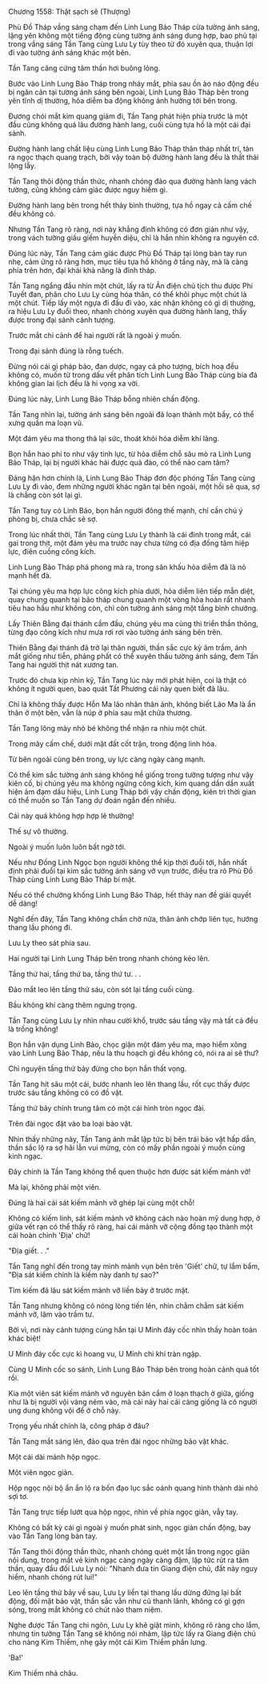 




Chương 1558: Thật sạch sẽ (Thượng)


Phù Đồ Tháp vầng sáng chạm đến Linh Lung Bảo Tháp cửa tường ánh sáng, lặng yên không một tiếng động cùng tường ánh sáng dung hợp, bao phủ tại trong vầng sáng Tần Tang cùng Lưu Ly tùy theo từ đó xuyên qua, thuận lợi đi vào tường ánh sáng khác một bên.

Tần Tang căng cứng tâm thần hơi buông lỏng.

Bước vào Linh Lung Bảo Tháp trong nháy mắt, phía sau ồn ào náo động đều bị ngăn cản tại tường ánh sáng bên ngoài, Linh Lung Bảo Tháp bên trong yên tĩnh dị thường, hỏa diễm ba động không ảnh hưởng tới bên trong.

Đương chói mắt kim quang giảm đi, Tần Tang phát hiện phía trước là một đầu cũng không quá lâu đường hành lang, cuối cùng tựa hồ là một cái đại sảnh.

Đường hành lang chất liệu cùng Linh Lung Bảo Tháp thân tháp nhất trí, tản ra ngọc thạch quang trạch, bởi vậy toàn bộ đường hành lang đều là thất thải lộng lẫy.

Tần Tang thôi động thần thức, nhanh chóng đảo qua đường hành lang vách tường, cũng không cảm giác được nguy hiểm gì.

Đường hành lang bên trong hết thảy bình thường, tựa hồ ngay cả cấm chế đều không có.

Nhưng Tần Tang rõ ràng, nơi này khẳng định không có đơn giản như vậy, trong vách tường giấu giếm huyền diệu, chỉ là hắn nhìn không ra nguyên cớ.

Đúng lúc này, Tần Tang cảm giác được Phù Đồ Tháp tại lòng bàn tay run nhẹ, cảm ứng rõ ràng hơn, mục tiêu tựa hồ không ở tầng này, mà là càng phía trên hơn, đại khái khả năng là đỉnh tháp.

Tần Tang ngẩng đầu nhìn một chút, lấy ra từ Ân điện chủ tịch thu được Phi Tuyết đan, phân cho Lưu Ly cùng hóa thân, có thể khôi phục một chút là một chút. Tiếp lấy một ngựa đi đầu đi vào, xác nhận không có gì dị thường, ra hiệu Lưu Ly đuổi theo, nhanh chóng xuyên qua đường hành lang, thấy được trong đại sảnh cảnh tượng.

Trước mắt chi cảnh để hai người rất là ngoài ý muốn.

Trong đại sảnh đúng là rỗng tuếch.

Đừng nói cái gì pháp bảo, đan dược, ngay cả pho tượng, bích hoạ đều không có, muốn từ trong dấu vết phân tích Linh Lung Bảo Tháp cùng bia đá không gian lai lịch đều là hi vọng xa vời.

Đúng lúc này, Linh Lung Bảo Tháp bỗng nhiên chấn động.

Tần Tang nhìn lại, tường ánh sáng bên ngoài đã loạn thành một bầy, có thể xưng quần ma loạn vũ.

Một đám yêu ma thong thả lại sức, thoát khỏi hỏa diễm khí lãng.

Bọn hắn hao phí to như vậy tinh lực, từ hỏa diễm chỗ sâu mò ra Linh Lung Bảo Tháp, lại bị người khác hái được quả đào, có thể nào cam tâm?

Đáng hận hơn chính là, Linh Lung Bảo Tháp đơn độc phóng Tần Tang cùng Lưu Ly đi vào, đem những người khác ngăn tại bên ngoài, một hồi sẽ qua, sợ là chẳng còn sót lại gì.

Tần Tang tuy có Linh Bảo, bọn hắn người đông thế mạnh, chỉ cần chú ý phòng bị, chưa chắc sẽ sợ.

Trong lúc nhất thời, Tần Tang cùng Lưu Ly thành là cái đinh trong mắt, cái gai trong thịt, một đám yêu ma trước nay chưa từng có địa đồng tâm hiệp lực, điên cuồng công kích.

Linh Lung Bảo Tháp phá phong mà ra, trong sân khấu hỏa diễm đã là nỏ mạnh hết đà.

Tại chúng yêu ma hợp lực công kích phía dưới, hỏa diễm liên tiếp mẫn diệt, quay chung quanh tại bảo tháp chung quanh một vòng hỏa hoàn rất nhanh tiêu hao hầu như không còn, chỉ còn tường ánh sáng một tầng bình chướng.

Lấy Thiên Bằng đại thánh cầm đầu, chúng yêu ma cùng thi triển thần thông, từng đạo công kích như mưa rơi rơi vào tường ánh sáng bên trên.

Thiên Bằng đại thánh đã trở lại thân người, thần sắc cực kỳ âm trầm, ánh mắt giống như tiễn, phảng phất có thể xuyên thấu tường ánh sáng, đem Tần Tang hai người thịt nát xương tan.

Trước đó chưa kịp nhìn kỹ, Tần Tang lúc này mới phát hiện, coi là thật có không ít người quen, bao quát Tất Phương cái này quen biết đã lâu.

Chỉ là không thấy được Hỗn Ma lão nhân thân ảnh, không biết Lão Ma là ẩn thân ở một bên, vẫn là núp ở phía sau mặt chữa thương.

Tần Tang lông mày nhỏ bé không thể nhận ra nhíu một chút.

Trong mây cấm chế, dưới mặt đất cốt trận, trong động linh hỏa.

Từ bên ngoài cùng bên trong, uy lực càng ngày càng mạnh.

Có thể kim sắc tường ánh sáng không hề giống trong tưởng tượng như vậy kiên cố, bị chúng yêu ma không ngừng công kích, kim quang dần dần xuất hiện ảm đạm dấu hiệu, Linh Lung Tháp bởi vậy chấn động, kiên trì thời gian có thể muốn so Tần Tang dự đoán ngắn đến nhiều.

Cái này quá không hợp hợp lẽ thường!

Thế sự vô thường.

Ngoài ý muốn luôn luôn bất ngờ tới.

Nếu như Đồng Linh Ngọc bọn người không thể kịp thời đuổi tới, hắn nhất định phải đuổi tại kim sắc tường ánh sáng vỡ vụn trước, điều tra rõ Phù Đồ Tháp cùng Linh Lung Bảo Tháp bí mật.

Nếu có thể chưởng khống Linh Lung Bảo Tháp, hết thảy nan đề giải quyết dễ dàng!

Nghĩ đến đây, Tần Tang không chần chờ nữa, thân ảnh chớp liên tục, hướng thang lầu phóng đi.

Lưu Ly theo sát phía sau.

Hai người tại Linh Lung Tháp bên trong nhanh chóng kéo lên.

Tầng thứ hai, tầng thứ ba, tầng thứ tư. . .

Đảo mắt leo lên tầng thứ sáu, còn sót lại tầng cuối cùng.

Bầu không khí càng thêm ngưng trọng.

Tần Tang cùng Lưu Ly nhìn nhau cười khổ, trước sáu tầng vậy mà tất cả đều là trống không!

Bọn hắn vận dụng Linh Bảo, chọc giận một đám yêu ma, mạo hiểm xông vào Linh Lung Bảo Tháp, nếu là thu hoạch gì đều không có, nói ra ai sẽ thư?

Chỉ nguyện tầng thứ bảy đừng cho bọn hắn thất vọng.

Tần Tang hít sâu một cái, bước nhanh leo lên thang lầu, rốt cục thấy được trước sáu tầng không có có đồ vật.

Tầng thứ bảy chính trung tâm có một cái hình tròn ngọc đài.

Trên đài ngọc đặt vào ba loại bảo vật.

Nhìn thấy những này, Tần Tang ánh mắt lập tức bị bên trái bảo vật hấp dẫn, thần sắc lộ ra sợ hãi lẫn vui mừng, còn có mấy phần ngoài ý muốn cùng kinh ngạc.

Đây chính là Tần Tang không thể quen thuộc hơn được sát kiếm mảnh vỡ!

Mà lại, không phải một viên.

Đúng là hai cái sát kiếm mảnh vỡ ghép lại cùng một chỗ!

Không có kiếm linh, sát kiếm mảnh vỡ không cách nào hoàn mỹ dung hợp, ở giữa vết rạn có thể thấy rõ ràng, hai cái mảnh vỡ cộng đồng tạo thành một cái hoàn chỉnh 'Địa' chữ!

"Địa giết. . ."

Tần Tang nghĩ đến trong tay mình mảnh vụn bên trên 'Giết' chữ, tự lẩm bẩm, "Địa sát kiếm chính là kiếm này danh tự sao?"

Tìm kiếm đã lâu sát kiếm mảnh vỡ liền bày ở trước mặt.

Tần Tang nhưng không có nóng lòng tiến lên, nhìn chằm chằm sát kiếm mảnh vỡ, lâm vào trầm tư.

Bởi vì, nơi này cảnh tượng cùng hắn tại U Minh đáy cốc nhìn thấy hoàn toàn khác biệt!

U Minh đáy cốc cực kì hoang vu, U Minh chi khí tràn ngập.

Cùng U Minh cốc so sánh, Linh Lung Bảo Tháp bên trong hoàn cảnh quá tốt rồi.

Kia một viên sát kiếm mảnh vỡ nguyên bản cắm ở loạn thạch ở giữa, giống như là bị người vội vàng ném vào, mà cái này hai cái càng giống là có người ung dung không vội để ở chỗ này.

Trọng yếu nhất chính là, công pháp ở đâu?

Tần Tang mắt sáng lên, đảo qua trên đài ngọc những bảo vật khác.

Một cái dài mảnh hộp ngọc.

Một viên ngọc giản.

Hộp ngọc nội bộ ẩn ẩn lộ ra bốn đạo lục sắc oánh quang hình thành dài nhỏ sợi tơ.

Tần Tang trực tiếp lướt qua hộp ngọc, nhìn về phía ngọc giản, vẫy tay.

Không có bất kỳ cái gì ngoài ý muốn phát sinh, ngọc giản chấn động, bay vào Tần Tang lòng bàn tay.

Tần Tang thôi động thần thức, nhanh chóng quét một lần trong ngọc giản nội dung, trong mắt vẻ kinh ngạc càng ngày càng đậm, lập tức rút ra tâm thần, quay đầu đối Lưu Ly nói: "Nhanh đưa tin Giang điện chủ, đất này nguy hiểm, nhanh chóng rút lui!"

Leo lên tầng thứ bảy về sau, Lưu Ly liền tại thang lầu dừng đứng lại bất động, đối mặt bảo vật, thần sắc vẫn như cũ thanh lãnh, không có gì gợn sóng, trong mắt không có chút nào tham niệm.

Nghe được Tần Tang chi ngôn, Lưu Ly khẽ giật mình, không rõ ràng cho lắm, nhưng tin tưởng Tần Tang sẽ không nói nhảm, lập tức lấy ra Giang điện chủ cho nàng Kim Thiềm, nhẹ gảy một cái Kim Thiềm phần lưng.

'Ba!'

Kim Thiềm nhả châu.




